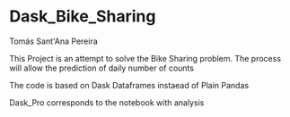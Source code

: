 # Dask_Bike_Sharing

Tomás Sant'Ana Pereira

This Project is an attempt to solve the Bike Sharing problem. The process will allow the prediction of daily number of counts

The code is based on Dask Dataframes instaead of Plain Pandas

Dask_Pro corresponds to the notebook with analysis

